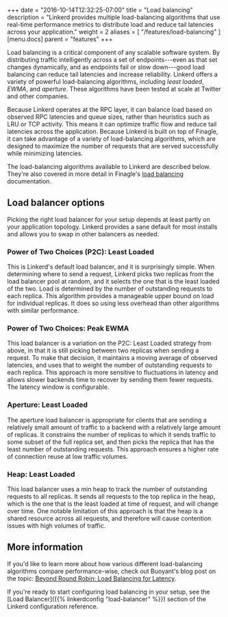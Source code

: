 +++
date = "2016-10-14T12:32:25-07:00"
title = "Load balancing"
description = "Linkerd provides multiple load-balancing algorithms that use real-time performance metrics to distribute load and reduce tail latencies across your application."
weight = 2
aliases = [
  "/features/load-balancing"
]
[menu.docs]
  parent = "features"
+++

Load balancing is a critical component of any scalable software system. By
distributing traffic intelligently across a set of endpoints---even as that set
changes dynamically, and as endpoints fail or slow down---good load balancing
can reduce tail latencies and increase reliability. Linkerd offers a variety of
powerful load-balancing algorithms, including *least loaded*, *EWMA*, and
*aperture*. These algorithms have been tested at scale at Twitter and other
companies.

Because Linkerd operates at the RPC layer, it can balance load based on observed
RPC latencies and queue sizes, rather than heuristics such as LRU or TCP
activity. This means it can optimize traffic flow and reduce tail latencies
across the application. Because Linkerd is built on top of Finagle, it can take
advantage of a variety of load-balancing algorithms, which are designed to
maximize the number of requests that are served successfully while minimizing
latencies.

The load-balancing algorithms available to Linkerd are described below. They're
also covered in more detail in Finagle's [load balancing](
https://twitter.github.io/finagle/guide/Clients.html#load-balancing)
documentation.

## Load balancer options

Picking the right load balancer for your setup depends at least partly on your
application topology. Linkerd provides a sane default for most installs and
allows you to swap in other balancers as needed.

### Power of Two Choices (P2C): Least Loaded

This is Linkerd's default load balancer, and it is surprisingly simple. When
determining where to send a request, Linkerd picks two replicas from the load
balancer pool at random, and it selects the one that is the least loaded of the
two. Load is determined by the number of outstanding requests to each replica.
This algorithm provides a manageable upper bound on load for individual
replicas. It does so using less overhead than other algorithms with similar
performance.

### Power of Two Choices: Peak EWMA

This load balancer is a variation on the P2C: Least Loaded strategy from above,
in that it is still picking between two replicas when sending a request. To make
that decision, it maintains a moving average of observed latencies, and uses
that to weight the number of outstanding requests to each replica. This approach
is more sensitive to fluctuations in latency and allows slower backends time to
recover by sending them fewer requests. The latency window is configurable.

### Aperture: Least Loaded

The aperture load balancer is appropriate for clients that are sending a
relatively small amount of traffic to a backend with a relatively large amount
of replicas. It constrains the number of replicas to which it sends traffic to
some subset of the full replica set, and then picks the replica that has the
least number of outstanding requests. This approach ensures a higher rate of
connection reuse at low traffic volumes.

### Heap: Least Loaded

This load balancer uses a min heap to track the number of outstanding requests
to all replicas. It sends all requests to the top replica in the heap, which is
the one that is the least loaded at time of request, and will change over time.
One notable limitation of this approach is that the heap is a shared resource
across all requests, and therefore will cause contention issues with high
volumes of traffic.

## More information

If you'd like to learn more about how various different load-balancing
algorithms compare performance-wise, check out Buoyant's blog post on the topic:
[Beyond Round Robin: Load Balancing for Latency](
https://blog.buoyant.io/2016/03/16/beyond-round-robin-load-balancing-for-latency/).

If you're ready to start configuring load balancing in your setup, see the [Load
Balancer]({{% linkerdconfig "load-balancer" %}}) section of the Linkerd
configuration reference.
